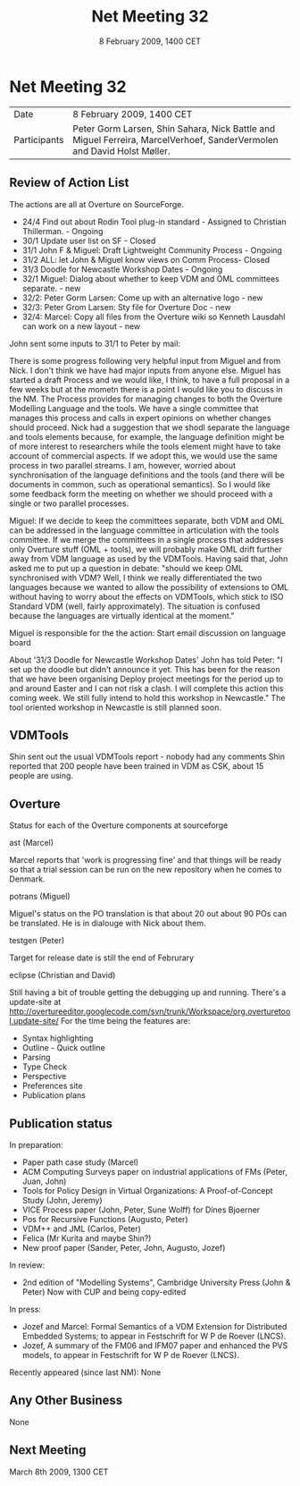﻿---
layout: default
title: Net Meeting 32
date: 8 February 2009, 1400 CET
---


# Net Meeting 32

|||
|---|---|
| Date | 8 February 2009, 1400 CET |
| Participants | Peter Gorm Larsen, Shin Sahara, Nick Battle and Miguel Ferreira, MarcelVerhoef, SanderVermolen and David Holst Møller. |

Review of Action List
---------------------

The actions are all at Overture on SourceForge.

-   24/4 Find out about Rodin Tool plug-in standard - Assigned to
    Christian Thillerman. - Ongoing
-   30/1 Update user list on SF - Closed
-   31/1 John F & Miguel: Draft Lightweight Community Process - Ongoing
-   31/2 ALL: let John & Miguel know views on Comm Process- Closed
-   31/3 Doodle for Newcastle Workshop Dates - Ongoing
-   32/1 Miguel: Dialog about whether to keep VDM and OML committees
    separate. - new
-   32/2: Peter Gorm Larsen: Come up with an alternative logo - new
-   32/3: Peter Grom Larsen: Sty file for Overture Doc - new
-   32/4: Marcel: Copy all files from the Overture wiki so Kenneth
    Lausdahl can work on a new layout - new

John sent some inputs to 31/1 to Peter by mail:

There is some progress following very helpful input from Miguel and from
Nick. I don't think we have had major inputs from anyone else. Miguel
has started a draft Process and we would like, I think, to have a full
proposal in a few weeks but at the mometn there is a point I would like
you to discuss in the NM. The Process provides for managing changes to
both the Overture Modelling Language and the tools. We have a single
committee that manages this process and calls in expert opinions on
whether changes should proceed. Nick had a suggestion that we shodl
separate the language and tools elements because, for example, the
language definition might be of more interest to researchers while the
tools element might have to take account of commercial aspects. If we
adopt this, we would use the same process in two parallel streams. I am,
however, worried about synchronisation of the language definitions and
the tools (and there will be documents in common, such as operational
semantics). So I would like some feedback form the meeting on whether we
should proceed with a single or two parallel processes.

Miguel: If we decide to keep the committees separate, both VDM and OML
can be addressed in the language committee in articulation with the
tools committee. If we merge the committees in a single process that
addresses only Overture stuff (OML + tools), we will probably make OML
drift further away from VDM language as used by the VDMTools. Having
said that, John asked me to put up a question in debate: "should we keep
OML synchronised with VDM? Well, I think we really differentiated the
two languages because we wanted to allow the possibility of extensions
to OML without having to worry about the effects on VDMTools, which
stick to ISO Standard VDM (well, fairly approximately). The situation is
confused because the languages are virtually identical at the moment."

Miguel is responsible for the the action: Start email discussion on
language board

About '31/3 Doodle for Newcastle Workshop Dates' John has told Peter: "I
set up the doodle but didn't announce it yet. This has been for the
reason that we have been organising Deploy project meetings for the
period up to and around Easter and I can not risk a clash. I will
complete this action this coming week. We still fully intend to hold
this workshop in Newcastle." The tool oriented workshop in Newcastle is
still planned soon.

VDMTools
--------

Shin sent out the usual VDMTools report - nobody had any comments Shin
reported that 200 people have been trained in VDM as CSK, about 15
people are using.

Overture
--------

Status for each of the Overture components at sourceforge

ast (Marcel)

Marcel reports that 'work is progressing fine' and that things will be
ready so that a trial session can be run on the new repository when he
comes to Denmark.

potrans (Miguel)

Miguel's status on the PO translation is that about 20 out about 90 POs
can be translated. He is in dialouge with Nick about them.

testgen (Peter)

Target for release date is still the end of Februrary

eclipse (Christian and David)

Still having a bit of trouble getting the debugging up and running.
There's a update-site at
<http://overtureeditor.googlecode.com/svn/trunk/Workspace/org.overturetool.update-site/>
For the time being the features are:

-   Syntax highlighting
-   Outline - Quick outline
-   Parsing
-   Type Check
-   Perspective
-   Preferences site
-   Publication plans

Publication status
------------------

In preparation:

-   Paper path case study (Marcel)
-   ACM Computing Surveys paper on industrial applications of FMs
    (Peter, Juan, John)
-   Tools for Policy Design in Virtual Organizations: A Proof-of-Concept
    Study (John, Jeremy)
-   VICE Process paper (John, Peter, Sune Wolff) for Dines Bjoerner
-   Pos for Recursive Functions (Augusto, Peter)
-   VDM++ and JML (Carlos, Peter)
-   Felica (Mr Kurita and maybe Shin?)
-   New proof paper (Sander, Peter, John, Augusto, Jozef)

In review:

-   2nd edition of "Modelling Systems", Cambridge University Press (John
    & Peter) Now with CUP and being copy-edited

In press:

-   Jozef and Marcel: Formal Semantics of a VDM Extension for
    Distributed Embedded Systems; to appear in Festschrift for W P de
    Roever (LNCS).
-   Jozef, A summary of the FM06 and IFM07 paper and enhanced the PVS
    models, to appear in Festschrift for W P de Roever (LNCS).

Recently appeared (since last NM): None

Any Other Business
------------------

None

Next Meeting
------------

March 8th 2009, 1300 CET
